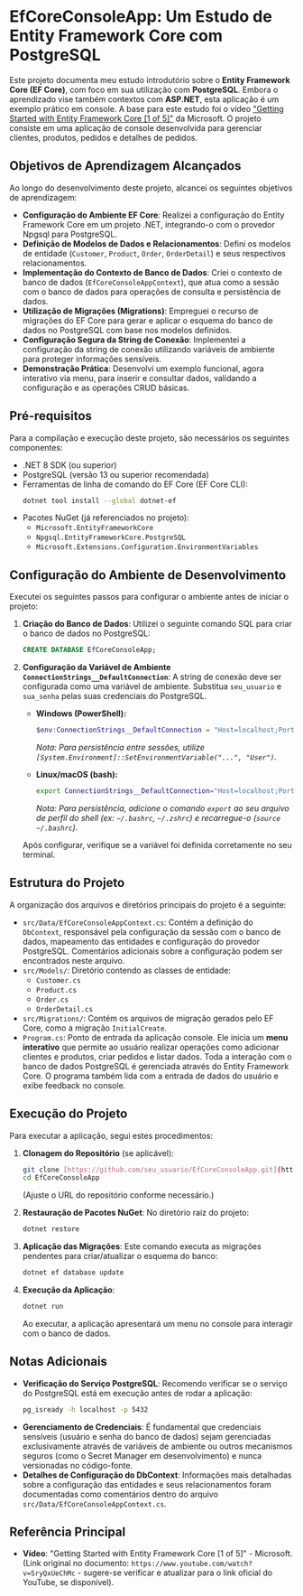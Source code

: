 # EfCoreConsoleApp: Um Estudo de Entity Framework Core com PostgreSQL

Este projeto documenta meu estudo introdutório sobre o **Entity Framework Core (EF Core)**, com foco em sua utilização com **PostgreSQL**. Embora o aprendizado vise também contextos com **ASP.NET**, esta aplicação é um exemplo prático em console. A base para este estudo foi o vídeo ["Getting Started with Entity Framework Core [1 of 5]"](https://www.youtube.com/watch?v=SryQxUeChMc) da Microsoft. O projeto consiste em uma aplicação de console desenvolvida para gerenciar clientes, produtos, pedidos e detalhes de pedidos.

## Objetivos de Aprendizagem Alcançados

Ao longo do desenvolvimento deste projeto, alcancei os seguintes objetivos de aprendizagem:

* **Configuração do Ambiente EF Core**: Realizei a configuração do Entity Framework Core em um projeto .NET, integrando-o com o provedor Npgsql para PostgreSQL.
* **Definição de Modelos de Dados e Relacionamentos**: Defini os modelos de entidade (`Customer`, `Product`, `Order`, `OrderDetail`) e seus respectivos relacionamentos.
* **Implementação do Contexto de Banco de Dados**: Criei o contexto de banco de dados (`EfCoreConsoleAppContext`), que atua como a sessão com o banco de dados para operações de consulta e persistência de dados.
* **Utilização de Migrações (Migrations)**: Empreguei o recurso de migrações do EF Core para gerar e aplicar o esquema do banco de dados no PostgreSQL com base nos modelos definidos.
* **Configuração Segura da String de Conexão**: Implementei a configuração da string de conexão utilizando variáveis de ambiente para proteger informações sensíveis.
* **Demonstração Prática**: Desenvolvi um exemplo funcional, agora interativo via menu, para inserir e consultar dados, validando a configuração e as operações CRUD básicas.

## Pré-requisitos

Para a compilação e execução deste projeto, são necessários os seguintes componentes:

* .NET 8 SDK (ou superior)
* PostgreSQL (versão 13 ou superior recomendada)
* Ferramentas de linha de comando do EF Core (EF Core CLI):
    ```bash
    dotnet tool install --global dotnet-ef
    ```
* Pacotes NuGet (já referenciados no projeto):
    * `Microsoft.EntityFrameworkCore`
    * `Npgsql.EntityFrameworkCore.PostgreSQL`
    * `Microsoft.Extensions.Configuration.EnvironmentVariables`

## Configuração do Ambiente de Desenvolvimento

Executei os seguintes passos para configurar o ambiente antes de iniciar o projeto:

1.  **Criação do Banco de Dados**:
    Utilizei o seguinte comando SQL para criar o banco de dados no PostgreSQL:
    ```sql
    CREATE DATABASE EfCoreConsoleApp;
    ```

2.  **Configuração da Variável de Ambiente `ConnectionStrings__DefaultConnection`**:
    A string de conexão deve ser configurada como uma variável de ambiente. Substitua `seu_usuario` e `sua_senha` pelas suas credenciais do PostgreSQL.

    * **Windows (PowerShell):**
        ```powershell
        $env:ConnectionStrings__DefaultConnection = "Host=localhost;Port=5432;Database=EfCoreConsoleApp;Username=seu_usuario;Password=sua_senha"
        ```
        *Nota: Para persistência entre sessões, utilize `[System.Environment]::SetEnvironmentVariable("...", "User")`.*

    * **Linux/macOS (bash):**
        ```bash
        export ConnectionStrings__DefaultConnection="Host=localhost;Port=5432;Database=EfCoreConsoleApp;Username=seu_usuario;Password=sua_senha"
        ```
        *Nota: Para persistência, adicione o comando `export` ao seu arquivo de perfil do shell (ex: `~/.bashrc`, `~/.zshrc`) e recarregue-o (`source ~/.bashrc`).*

    Após configurar, verifique se a variável foi definida corretamente no seu terminal.

## Estrutura do Projeto

A organização dos arquivos e diretórios principais do projeto é a seguinte:

* `src/Data/EfCoreConsoleAppContext.cs`: Contém a definição do `DbContext`, responsável pela configuração da sessão com o banco de dados, mapeamento das entidades e configuração do provedor PostgreSQL. Comentários adicionais sobre a configuração podem ser encontrados neste arquivo.
* `src/Models/`: Diretório contendo as classes de entidade:
    * `Customer.cs`
    * `Product.cs`
    * `Order.cs`
    * `OrderDetail.cs`
* `src/Migrations/`: Contém os arquivos de migração gerados pelo EF Core, como a migração `InitialCreate`.
* `Program.cs`: Ponto de entrada da aplicação console. Ele inicia um **menu interativo** que permite ao usuário realizar operações como adicionar clientes e produtos, criar pedidos e listar dados. Toda a interação com o banco de dados PostgreSQL é gerenciada através do Entity Framework Core. O programa também lida com a entrada de dados do usuário e exibe feedback no console.

## Execução do Projeto

Para executar a aplicação, segui estes procedimentos:

1.  **Clonagem do Repositório** (se aplicável):
    ```bash
    git clone [https://github.com/seu_usuario/EfCoreConsoleApp.git](https://github.com/seu_usuario/EfCoreConsoleApp.git)
    cd EfCoreConsoleApp
    ```
    (Ajuste o URL do repositório conforme necessário.)

2.  **Restauração de Pacotes NuGet**:
    No diretório raiz do projeto:
    ```bash
    dotnet restore
    ```

3.  **Aplicação das Migrações**:
    Este comando executa as migrações pendentes para criar/atualizar o esquema do banco:
    ```bash
    dotnet ef database update
    ```

4.  **Execução da Aplicação**:
    ```bash
    dotnet run
    ```
    Ao executar, a aplicação apresentará um menu no console para interagir com o banco de dados.

## Notas Adicionais

* **Verificação do Serviço PostgreSQL**: Recomendo verificar se o serviço do PostgreSQL está em execução antes de rodar a aplicação:
    ```bash
    pg_isready -h localhost -p 5432
    ```
* **Gerenciamento de Credenciais**: É fundamental que credenciais sensíveis (usuário e senha do banco de dados) sejam gerenciadas exclusivamente através de variáveis de ambiente ou outros mecanismos seguros (como o Secret Manager em desenvolvimento) e nunca versionadas no código-fonte.
* **Detalhes de Configuração do DbContext**: Informações mais detalhadas sobre a configuração das entidades e seus relacionamentos foram documentadas como comentários dentro do arquivo `src/Data/EfCoreConsoleAppContext.cs`.

## Referência Principal

* **Vídeo**: "Getting Started with Entity Framework Core [1 of 5]" - Microsoft. (Link original no documento: `https://www.youtube.com/watch?v=SryQxUeChMc` - sugere-se verificar e atualizar para o link oficial do YouTube, se disponível).

